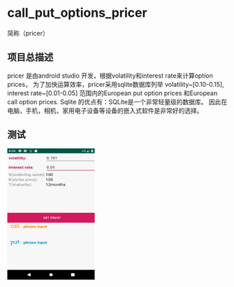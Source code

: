 # call_put_options_pricer
  简称（pricer）

## 项目总描述
  pricer 是由android studio 开发，根据volatility和interest rate来计算option prices， 为了加快运算效率，pricer采用sqlite数据库列举 volatility~[0.10-0.15], interest rate~[0.01-0.05] 范围内的European put option prices 和European call option prices. Sqlite 的优点有：SQLite是一个非常轻量级的数据库。 因此在电脑，手机，相机，家用电子设备等设备的嵌入式软件是非常好的选择。

## 测试
<img src="https://github.com/afei53000/call_put_options_pricer/blob/master/test.gif" width = "200" height = "300" alt="test" align=center />


  
